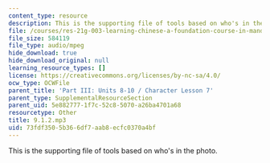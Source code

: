 ```yaml
---
content_type: resource
description: This is the supporting file of tools based on who's in the photo.
file: /courses/res-21g-003-learning-chinese-a-foundation-course-in-mandarin-spring-2011/73fdf3505b366df7aab8ecfc0370a4bf_9.1.2.mp3
file_size: 584119
file_type: audio/mpeg
hide_download: true
hide_download_original: null
learning_resource_types: []
license: https://creativecommons.org/licenses/by-nc-sa/4.0/
ocw_type: OCWFile
parent_title: 'Part III: Units 8-10 / Character Lesson 7'
parent_type: SupplementalResourceSection
parent_uid: 5e882777-1f7c-52c8-5070-a26ba4701a68
resourcetype: Other
title: 9.1.2.mp3
uid: 73fdf350-5b36-6df7-aab8-ecfc0370a4bf
---
```

This is the supporting file of tools based on who's in the photo.